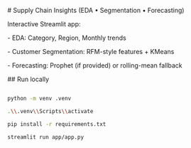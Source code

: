 \# Supply Chain Insights (EDA • Segmentation • Forecasting)



Interactive Streamlit app:

\- EDA: Category, Region, Monthly trends

\- Customer Segmentation: RFM-style features + KMeans

\- Forecasting: Prophet (if provided) or rolling-mean fallback



\## Run locally

```bash

python -m venv .venv

.\\.venv\\Scripts\\activate

pip install -r requirements.txt

streamlit run app/app.py

